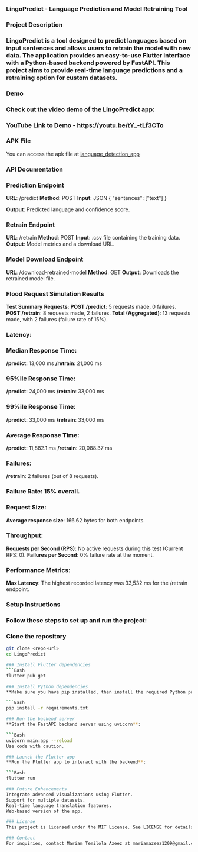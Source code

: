 ### LingoPredict - Language Prediction and Model Retraining Tool
### Project Description

### LingoPredict is a tool designed to predict languages based on input sentences and allows users to retrain the model with new data. The application provides an easy-to-use Flutter interface with a Python-based backend powered by FastAPI. This project aims to provide real-time language predictions and a retraining option for custom datasets.

### Demo

### Check out the video demo of the LingoPredict app:

### YouTube Link to Demo - https://youtu.be/tY_-tLf3CTo

### APK File

You can access the apk file at [language_detection_app](language_detection_app.apk)

### API Documentation

### Prediction Endpoint
**URL**: /predict
**Method**: POST
**Input**:
JSON
{
  "sentences": ["text"]
}

**Output**: Predicted language and confidence score.

### Retrain Endpoint
**URL**: /retrain
**Method**: POST
**Input**: .csv file containing the training data.
**Output**: Model metrics and a download URL.

### Model Download Endpoint
**URL**: /download-retrained-model
**Method**: GET
**Output**: Downloads the retrained model file.

### Flood Request Simulation Results
**Test Summary**
**Requests**:
**POST /predict**: 5 requests made, 0 failures.
**POST /retrain**: 8 requests made, 2 failures.
**Total (Aggregated)**: 13 requests made, with 2 failures (failure rate of 15%).
### Latency:
### Median Response Time:
**/predict**: 13,000 ms
**/retrain**: 21,000 ms
### 95%ile Response Time:
**/predict**: 24,000 ms
**/retrain**: 33,000 ms
### 99%ile Response Time:
**/predict**: 33,000 ms
**/retrain**: 33,000 ms
### Average Response Time:
**/predict**: 11,882.1 ms
**/retrain**: 20,088.37 ms
### Failures:
**/retrain**: 2 failures (out of 8 requests).
### Failure Rate: 15% overall.
### Request Size:
**Average response size**: 166.62 bytes for both endpoints.
### Throughput:
**Requests per Second (RPS)**: No active requests during this test (Current RPS: 0).
**Failures per Second**: 0% failure rate at the moment.
### Performance Metrics:
**Max Latency**: The highest recorded latency was 33,532 ms for the /retrain endpoint.
### Setup Instructions
### Follow these steps to set up and run the project:

### Clone the repository
```Bash
git clone <repo-url>
cd LingoPredict

### Install Flutter dependencies
```Bash
flutter pub get

### Install Python dependencies
**Make sure you have pip installed, then install the required Python packages**:

```Bash
pip install -r requirements.txt

### Run the backend server
**Start the FastAPI backend server using uvicorn**:

```Bash
uvicorn main:app --reload
Use code with caution.

### Launch the Flutter app
**Run the Flutter app to interact with the backend**:

```Bash
flutter run

### Future Enhancements
Integrate advanced visualizations using Flutter.
Support for multiple datasets.
Real-time language translation features.
Web-based version of the app.

### License
This project is licensed under the MIT License. See LICENSE for details.

### Contact
For inquiries, contact Mariam Temilola Azeez at mariamazeez1209@gmail.com.






